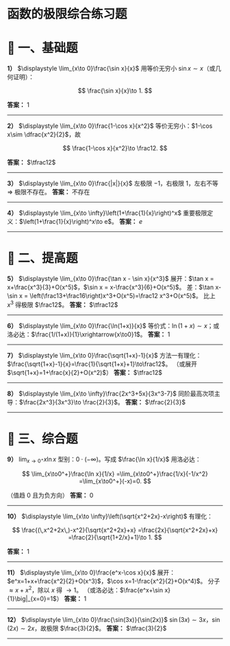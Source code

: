 # 函数的极限综合练习题

# 🌱 一、基础题

**1）** $\displaystyle \lim_{x\to 0}\frac{\sin x}{x}$
用等价无穷小 $\sin x\sim x$（或几何证明）：

$$
\frac{\sin x}{x}\to 1.
$$

**答案：** $1$

---

**2）** $\displaystyle \lim_{x\to 0}\frac{1-\cos x}{x^2}$
等价无穷小：$1-\cos x\sim \dfrac{x^2}{2}$，故

$$
\frac{1-\cos x}{x^2}\to \frac12.
$$

**答案：** $\tfrac12$

---

**3）** $\displaystyle \lim_{x\to 0}\frac{|x|}{x}$
左极限 $-1$，右极限 $1$，左右不等 ⇒ 极限不存在。
**答案：** 不存在

---

**4）** $\displaystyle \lim_{x\to \infty}\left(1+\frac{1}{x}\right)^x$
重要极限定义：$\left(1+\frac{1}{x}\right)^x\to e$。
**答案：** $e$

---

# 🌿 二、提高题

**5）** $\displaystyle \lim_{x\to 0}\frac{\tan x - \sin x}{x^3}$
展开：$\tan x = x+\frac{x^3}{3}+O(x^5)$，$\sin x = x-\frac{x^3}{6}+O(x^5)$。
差：$\tan x-\sin x = \left(\frac13+\frac16\right)x^3+O(x^5)=\frac12 x^3+O(x^5)$。
比上 $x^3$ 得极限 $\frac12$。
**答案：** $\tfrac12$

---

**6）** $\displaystyle \lim_{x\to 0}\frac{\ln(1+x)}{x}$
等价式：$\ln(1+x)\sim x$；或洛必达：$\frac{1/(1+x)}{1}\xrightarrow{x\to0}1$。
**答案：** $1$

---

**7）** $\displaystyle \lim_{x\to 0}\frac{\sqrt{1+x}-1}{x}$
方法一有理化：$\frac{\sqrt{1+x}-1}{x}=\frac{1}{\sqrt{1+x}+1}\to\frac12$。
（或展开 $\sqrt{1+x}=1+\frac{x}{2}+O(x^2)$）
**答案：** $\tfrac12$

---

**8）** $\displaystyle \lim_{x\to \infty}\frac{2x^3+5x}{3x^3-7}$
同阶最高次项主导：$\frac{2x^3}{3x^3}\to \frac{2}{3}$。
**答案：** $\tfrac{2}{3}$

---

# 🌳 三、综合题

**9）** $\displaystyle \lim_{x\to 0^+} x\ln x$
型别：$0\cdot(-\infty)$。写成 $\frac{\ln x}{1/x}$ 用洛必达：

$$
\lim_{x\to0^+}\frac{\ln x}{1/x}
=\lim_{x\to0^+}\frac{1/x}{-1/x^2}
=\lim_{x\to0^+}(-x)=0.
$$

（值趋 0 且为负方向）
**答案：** $0$

---

**10）** $\displaystyle \lim_{x\to \infty}\left(\sqrt{x^2+2x}-x\right)$
有理化：

$$
\frac{(\,x^2+2x\,)-x^2}{\sqrt{x^2+2x}+x}
=\frac{2x}{\sqrt{x^2+2x}+x}
=\frac{2}{\sqrt{1+2/x}+1}\to 1.
$$

**答案：** $1$

---

**11）** $\displaystyle \lim_{x\to 0}\frac{e^x-\cos x}{x}$
展开：$e^x=1+x+\frac{x^2}{2}+O(x^3)$，$\cos x=1-\frac{x^2}{2}+O(x^4)$。
分子 $\approx x+x^2$，除以 $x$ 得 $\to 1$。
（或洛必达：$\frac{e^x+\sin x}{1}\big|_{x=0}=1$）
**答案：** $1$

---

**12）** $\displaystyle \lim_{x\to 0}\frac{\sin(3x)}{\sin(2x)}$
$\sin(3x)\sim 3x$，$\sin(2x)\sim 2x$，故极限 $\frac{3}{2}$。
**答案：** $\tfrac{3}{2}$

---

